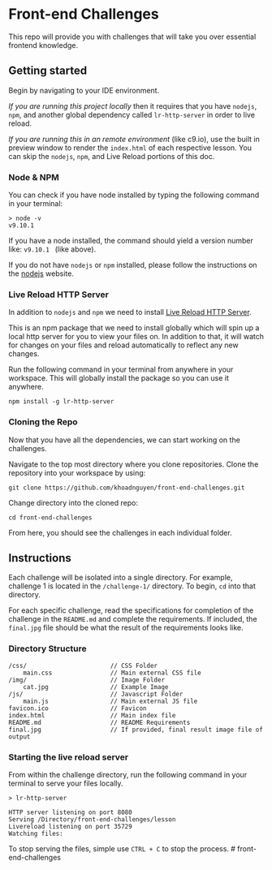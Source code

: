 # Front-end Challenges

This repo will provide you with challenges that will take you over essential frontend knowledge.


## Getting started

Begin by navigating to your IDE environment. 

_*If you are running this project locally*_ then it requires that you have `nodejs`, `npm`, and another global dependency called `lr-http-server` in order to live reload. 

_*If you are running this in an remote environment*_ (like c9.io), use the built in preview window to render the `index.html` of each respective lesson. You can skip the `nodejs`, `npm`, and Live Reload portions of this doc. 

### Node & NPM

You can check if you have node installed by typing the following command in your terminal: 

```
> node -v
v9.10.1
```

If you have a node installed, the command should yield a version number like: `v9.10.1 ` (like above).

If you do not have `nodejs` or `npm` installed, please follow the instructions on the [nodejs](https://nodejs.org/en/download/current/) website.

### Live Reload HTTP Server

In addition to `nodejs` and `npm` we need to install [Live Reload HTTP Server](https://www.npmjs.com/package/lr-http-server). 

This is an npm package that we need to install globally which will spin up a local http server for you to view your files on. In addition to that, it will watch for changes on your files and reload automatically to reflect any new changes.

Run the following command in your terminal from anywhere in your workspace. This will globally install the package so you can use it anywhere.

```
npm install -g lr-http-server
```

### Cloning the Repo

Now that you have all the dependencies, we can start working on the challenges.

Navigate to the top most directory where you clone repositories. Clone the repository into your workspace by using: 

```
git clone https://github.com/khoadnguyen/front-end-challenges.git
```

Change directory into the cloned repo:

```
cd front-end-challenges
```

From here, you should see the challenges in each individual folder.

## Instructions

Each challenge will be isolated into a single directory. For example, challenge 1 is located in the `/challenge-1/` directory. To begin, `cd` into that directory.

For each specific challenge, read the specifications for completion of the challenge in the `README.md` and complete the requirements. If included, the `final.jpg` file should be what the result of the requirements looks like.

### Directory Structure

```
/css/                       // CSS Folder
    main.css                // Main external CSS file
/img/                       // Image Folder
    cat.jpg                 // Example Image
/js/                        // Javascript Folder
    main.js                 // Main external JS file
favicon.ico                 // Favicon
index.html                  // Main index file
README.md                   // README Requirements
final.jpg                   // If provided, final result image file of output
```

### Starting the live reload server

From within the challenge directory, run the following command in your terminal to serve your files locally.

```
> lr-http-server

HTTP server listening on port 8080
Serving /Directory/front-end-challenges/lesson
Livereload listening on port 35729
Watching files:
```

To stop serving the files, simple use `CTRL + C` to stop the process. # front-end-challenges
